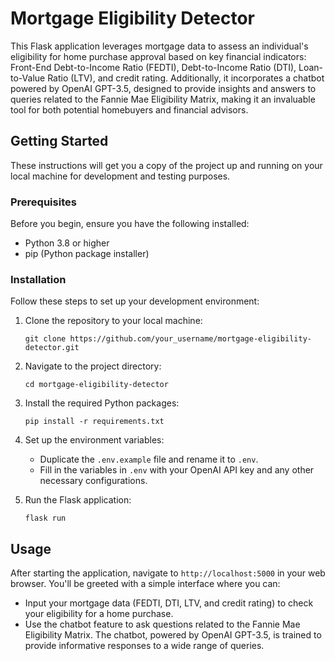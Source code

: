 # Mortgage Eligibility Detector

This Flask application leverages mortgage data to assess an individual's eligibility for home purchase approval based on key financial indicators: Front-End Debt-to-Income Ratio (FEDTI), Debt-to-Income Ratio (DTI), Loan-to-Value Ratio (LTV), and credit rating. Additionally, it incorporates a chatbot powered by OpenAI GPT-3.5, designed to provide insights and answers to queries related to the Fannie Mae Eligibility Matrix, making it an invaluable tool for both potential homebuyers and financial advisors.

## Getting Started

These instructions will get you a copy of the project up and running on your local machine for development and testing purposes.

### Prerequisites

Before you begin, ensure you have the following installed:
- Python 3.8 or higher
- pip (Python package installer)

### Installation

Follow these steps to set up your development environment:

1. Clone the repository to your local machine:
    ```
    git clone https://github.com/your_username/mortgage-eligibility-detector.git
    ```
2. Navigate to the project directory:
    ```
    cd mortgage-eligibility-detector
    ```
3. Install the required Python packages:
    ```
    pip install -r requirements.txt
    ```
4. Set up the environment variables:
    - Duplicate the `.env.example` file and rename it to `.env`.
    - Fill in the variables in `.env` with your OpenAI API key and any other necessary configurations.

5. Run the Flask application:
    ```
    flask run
    ```

## Usage

After starting the application, navigate to `http://localhost:5000` in your web browser. You'll be greeted with a simple interface where you can:

- Input your mortgage data (FEDTI, DTI, LTV, and credit rating) to check your eligibility for a home purchase.
- Use the chatbot feature to ask questions related to the Fannie Mae Eligibility Matrix. The chatbot, powered by OpenAI GPT-3.5, is trained to provide informative responses to a wide range of queries.

